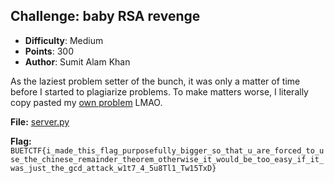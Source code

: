 
## Challenge: baby RSA revenge
- **Difficulty**: Medium
- **Points**: 300
- **Author**: Sumit Alam Khan

As the laziest problem setter of the bunch, it was only a matter of time before I started to plagiarize problems. To make matters worse, 
I literally copy pasted my [own problem](https://tsumiiiiiiii.github.io/fh23_crypto/#baby-rsa) LMAO. 

**File:** [server.py](https://github.com/buetsec/buet-ctf-2024-final/blob/471d1d9fdc0395689a97e168a886810f4b8cb6ee/crypto/baby%20RSA%20revenge/Docker/server.py)

**Flag:** `BUETCTF{i_made_this_flag_purposefully_bigger_so_that_u_are_forced_to_use_the_chinese_remainder_theorem_otherwise_it_would_be_too_easy_if_it_was_just_the_gcd_attack_w1t7_4_5u8Tl1_Tw15TxD}`
